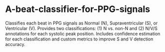 # A-beat-classifier-for-PPG-signals
Classifies each beat in PPG signals as Normal (N), Supraventricular (S), or Ventricular (V). Provides two classifications: (1) N vs. non-N and (2) N/V/S annotations for each systolic peak position. Includes confidence estimation for each classification and custom metrics to improve S and V detection accuracy.
